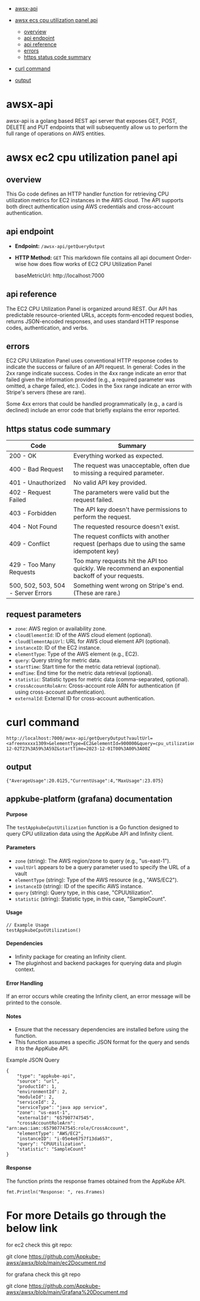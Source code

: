  - [awsx-api](#awsx-api)

- [awsx ecs cpu utilization panel api](#awsx-ec2-cpu-utilization-panel-api)

   - [overview](#overview)
   - [api endpoint](#api-endpoint)
   - [api reference](#api-reference)
   - [errors](#errors)
   - [https status code summary](#https-status-code-summary)

- [curl command](#curl-command)
- [output](#output)



# awsx-api
awsx-api is a golang based REST api server that exposes GET, POST, DELETE and PUT endpoints that will subsequently allow us to perform the full range of operations on AWS entities.


#  awsx ec2 cpu utilization panel api

## overview
This Go code defines an HTTP handler function for retrieving CPU utilization metrics for EC2 instances in the AWS cloud. The API supports both direct authentication using AWS credentials and cross-account authentication.

## api endpoint
- **Endpoint:** `/awsx-api/getQueryOutput`
- **HTTP Method:** `GET`
This markdown file contains all api document Order-wise how does flow works of EC2 CPU Utilization Panel

	baseMetricUrl:
		http://localhost:7000

## api reference
The EC2 CPU Utilization Panel is organized around REST. Our API has predictable resource-oriented URLs, accepts form-encoded request bodies, returns JSON-encoded responses, and uses standard HTTP response codes, authentication, and verbs.

## errors

EC2 CPU Utilization Panel uses conventional HTTP response codes to indicate the success or failure of an API request. In general: Codes in the 2xx range indicate success. Codes in the 4xx range indicate an error that failed given the information provided (e.g., a required parameter was omitted, a charge failed, etc.). Codes in the 5xx range indicate an error with Stripe's servers (these are rare).

Some 4xx errors that could be handled programmatically (e.g., a card is declined) include an error code that briefly explains the error reported.

 ## https status code summary

Code   | Summary
------------- | -------------
200 - OK  | Everything worked as expected.
400 - Bad Request  | The request was unacceptable, often due to missing a required parameter.
401 - Unauthorized | No valid API key provided.
402 - Request Failed | The parameters were valid but the request failed.
403 - Forbidden | The API key doesn't have permissions to perform the request.
404 - Not Found | The requested resource doesn't exist.
409 - Conflict | The request conflicts with another request (perhaps due to using the same idempotent key)
429 - Too Many Requests | Too many requests hit the API too quickly. We recommend an exponential backoff of your requests.
500, 502, 503, 504 - Server Errors | Something went wrong on Stripe's end. (These are rare.)

## request parameters
- `zone`: AWS region or availability zone.
- `cloudElementId`: ID of the AWS cloud element (optional).
- `cloudElementApiUrl`: URL for AWS cloud element API (optional).
- `instanceID`: ID of the EC2 instance.
- `elementType`: Type of the AWS element (e.g., EC2).
- `query`: Query string for metric data.
- `startTime`: Start time for the metric data retrieval (optional).
- `endTime`: End time for the metric data retrieval (optional).
- `statistic`: Statistic types for metric data (comma-separated, optional).
- `crossAccountRoleArn`: Cross-account role ARN for authentication (if using cross-account authentication).
- `externalId`: External ID for cross-account authentication.

# curl command 
```
http://localhost:7000/awsx-api/getQueryOutput?vaultUrl=<afreenxxxx1309>&elementType=EC2&elementId=900000&query=cpu_utilization_panel&responsetype=json&endTime=2023-12-02T23%3A59%3A59Z&startTime=2023-12-01T00%3A00%3A00Z
```

## output
```
{"AverageUsage":20.0125,"CurrentUsage":4,"MaxUsage":23.075}

```


## appkube-platform (grafana) documentation


#### Purpose

The `testAppkubeCputUtilization` function is a Go function designed to query CPU utilization data using the AppKube API and Infinity client.

#### Parameters

- `zone` (string): The AWS region/zone to query (e.g., "us-east-1").
- `vaultUrl` appears to be a query parameter used to specify the URL of a vault
- `elementType` (string): Type of the AWS resource (e.g., "AWS/EC2").
- `instanceID` (string): ID of the specific AWS instance.
- `query` (string): Query type, in this case, "CPUUtilization".
- `statistic` (string): Statistic type, in this case, "SampleCount".

#### Usage

```
// Example Usage
testAppkubeCputUtilization()
```
#### Dependencies
- Infinity package for creating an Infinity client.
- The pluginhost and backend packages for querying data and plugin context.

#### Error Handling

If an error occurs while creating the Infinity client, an error message will be printed to the console.

#### Notes

- Ensure that the necessary dependencies are installed before using the function.
- This function assumes a specific JSON format for the query and sends it to the AppKube API.

Example JSON Query
```
{
    "type": "appkube-api",
    "source": "url",
    "productId": 1,
    "environmentId": 2,
    "moduleId": 2,
    "serviceId": 2,
    "serviceType": "java app service",
    "zone": "us-east-1",
    "externalId": "657907747545",
    "crossAccountRoleArn": "arn:aws:iam::657907747545:role/CrossAccount",
    "elementType": "AWS/EC2",
    "instanceID": "i-05e4e6757f13da657",
    "query": "CPUUtilization",
    "statistic": "SampleCount"
}

```

#### Response

The function prints the response frames obtained from the AppKube API.

```
fmt.Println("Response: ", res.Frames)

```

# For more Details go through the below link

for ec2 check this git repo:
     
git clone https://github.com/Appkube-awsx/awsx/blob/main/ec2Document.md

for grafana check this git repo

   git clone https://github.com/Appkube-awsx/awsx/blob/main/Grafana%20Document.md
